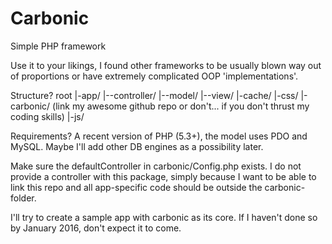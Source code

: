 # Carbonic
Simple PHP framework

Use it to your likings, I found other frameworks to be usually blown way out of proportions or have extremely complicated OOP 'implementations'.

Structure?
root
|-app/
|--controller/
|--model/
|--view/
|-cache/
|-css/
|-carbonic/ (link my awesome github repo or don't... if you don't thrust my coding skills)
|-js/

Requirements? A recent version of PHP (5.3+), the model uses PDO and MySQL. Maybe I'll add other DB engines as a possibility later.

Make sure the defaultController in carbonic/Config.php exists. I do not provide a controller with this package, simply because I want to be able to link this repo and all app-specific code should be outside the carbonic-folder.

I'll try to create a sample app with carbonic as its core. If I haven't done so by January 2016, don't expect it to come.
